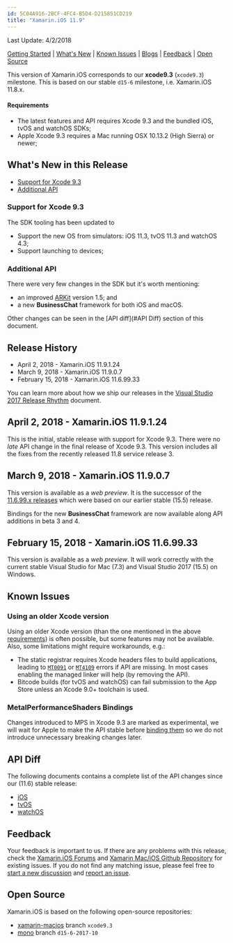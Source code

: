 ```yaml
---
id: 5C04A916-2BCF-4FC4-B5D4-D215851CD219
title: "Xamarin.iOS 11.9"
---
```


Last Update: 4/2/2018

[Getting Started](https://developer.xamarin.com/guides/ios/getting_started/) | [What's New](#whats-new-in-this-release) | [Known Issues](#known-issues) | [Blogs](https://blog.xamarin.com/tag/ios/) | [Feedback](#feedback) | [Open Source](#open-source)

This version of Xamarin.iOS corresponds to our **xcode9.3** (`xcode9.3`) milestone. This is based on our stable `d15-6` milestone, i.e. Xamarin.iOS 11.8.x.

#### Requirements

* The latest features and API requires Xcode 9.3 and the bundled iOS, tvOS and watchOS SDKs;
* Apple Xcode 9.3 requires a Mac running OSX 10.13.2 (High Sierra) or newer;

## What's New in this Release

* [Support for Xcode 9.3](#support-for-xcode-93)
* [Additional API](#additional-api)

### Support for Xcode 9.3

The SDK tooling has been updated to

* Support the new OS from simulators: iOS 11.3, tvOS 11.3 and watchOS 4.3;
* Support launching to devices;

### Additional API

There were very few changes in the SDK but it's worth mentioning:

* an improved [ARKit](https://developer.apple.com/arkit/) version 1.5; and
* a new **BusinessChat** framework for both iOS and macOS.

Other changes can be seen in the [API diff](#API Diff) section of this document.

## Release History

* April 2, 2018 - Xamarin.iOS 11.9.1.24
* March 9, 2018 - Xamarin.iOS 11.9.0.7
* February 15, 2018 - Xamarin.iOS 11.6.99.33

You can learn more about how we ship our releases in the [Visual Studio 2017 Release Rhythm](https://www.visualstudio.com/en-us/productinfo/vs2017-release-rhythm) document.

## April 2, 2018 - Xamarin.iOS 11.9.1.24

This is the initial, stable release with support for Xcode 9.3. There were no _late_ API change in the final release of Xcode 9.3. This version includes all the fixes from the recently released 11.8 service release 3.


## March 9, 2018 - Xamarin.iOS 11.9.0.7

This version is available as a *web preview*. It is the successor of the [11.6.99.x releases](xamarin.ios_11.6.99) which were based on our earlier stable (15.5) release.

Bindings for the new **BusinessChat** framework are now available along API additions in beta 3 and 4.


## February 15, 2018 - Xamarin.iOS 11.6.99.33

This version is available as a *web preview*. It will work correctly with the current stable Visual Studio for Mac (7.3) and Visual Studio 2017 (15.5) on Windows.

## Known Issues

### Using an older Xcode version

Using an older Xcode version (than the one mentioned in the above [requirements](#requirements)) is often possible, but some features may not be available. Also, some limitations might require workarounds, e.g.:

* The static registrar requires Xcode headers files to build applications, leading to [`MT0091`](https://developer.xamarin.com/guides/ios/troubleshooting/mtouch-errors/#MT0091) or [`MT4109`](https://developer.xamarin.com/guides/ios/troubleshooting/mtouch-errors/#MT4109) errors if API are missing. In most cases enabling the managed linker will help (by removing the API).
* Bitcode builds (for tvOS and watchOS) can fail submission to the App Store unless an Xcode 9.0+ toolchain is used.

### MetalPerformanceShaders Bindings

Changes introduced to MPS in Xcode 9.3 are marked as experimental, we will wait for Apple to make the API stable before [binding them](https://github.com/xamarin/xamarin-macios/issues/3553) so we do not introduce unnecessary breaking changes later.


## API Diff

The following documents contains a complete list of the API changes since our (11.6) stable release:

* [iOS](/releases/ios/api_changes/ios_11.8.0_to_11.9.0)
* [tvOS](/releases/ios/api_changes/tvos_11.8.0_to_11.9.0)
* [watchOS](/releases/ios/api_changes/watchos_11.8.0_to_11.9.0)

## Feedback

Your feedback is important to us. If there are any problems with this release, check the [Xamarin.iOS Forums](https://forums.xamarin.com/categories/ios) and [Xamarin Mac/iOS Github Repository](https://github.com/xamarin/xamarin-macios/issues) for existing issues. If you do not find any matching issue, please feel free to [start a new discussion](https://forums.xamarin.com/post/discussion/ios) and [report an issue](https://github.com/xamarin/xamarin-macios/issues/new).

## Open Source

Xamarin.iOS is based on the following open-source repositories:

* [xamarin-macios](https://github.com/xamarin/xamarin-macios) branch `xcode9.3`
* [mono](https://github.com/mono/mono/tree/d15-6-2017-10) branch `d15-6-2017-10`
